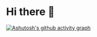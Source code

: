 # Hi there 👋
[![Ashutosh's github activity graph](https://github-readme-activity-graph.vercel.app/graph?username=Stars-harbor)](https://github.com/ashutosh00710/github-readme-activity-graph)
